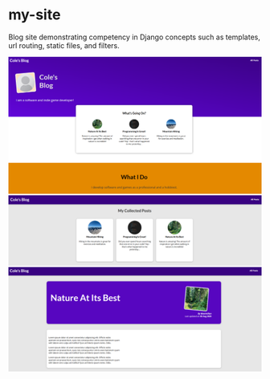 # my-site
Blog site demonstrating competency in Django concepts such as templates, url routing, static files, and filters.

![Screenshot](my-site-demo-1.png)
![Screenshot](my-site-demo-2.png)
![Screenshot](my-site-demo-3.png)
